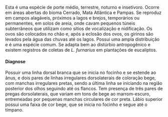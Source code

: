 ﻿Esta é uma espécie de porte médio, terrestre, noturno e insetívoro. Ocorre em áreas abertas do bioma Cerrado, Mata Atlântica e Pampas. Se reproduz em campos alagáveis, próximos a lagos e brejos, temporários ou permanentes, em solos de areia, onde cavam pequenos túneis subterrâneos que utilizam como sítios de vocalização e nidificação. Os ovos são colocados no chão e, após a eclosão dos ovos, os girinos são levados pela água das chuvas até os lagos. 
Possui uma ampla distribuição e é uma espécie comum. Se adapta bem ao distúrbio antropogênico e existem registros de coletas de *L. furnarius* em plantações de eucaliptos.


#### Diagnose
Possuir uma linha dorsal branca que se inicia no focinho e se estende ao ânus, e dois pares de linhas irregulares dorsolaterais de coloração bege, com manchas irregulares pretas, sendo a última linha se iniciando na região posterior dos olhos seguindo até os flancos. Tem presença de três pares de pregas dorsolaterais, que variam em tons de bege ao marrom-escuro, entremeadas por pequenas manchas circulares de cor preta. Lábio superior possui uma faixa de cor bege, que se inicia no focinho e segue até o tímpano.